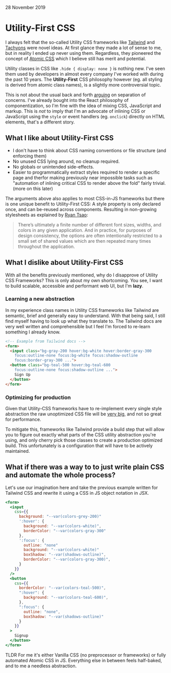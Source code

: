 28 November 2019


# Utility-First CSS

I always felt that the so-called Utility CSS frameworks like
[Tailwind](https://tailwindcss.com/) and [Tachyons](https://tachyons.io/) were novel ideas. At first glance they made a lot of sense to me, but in reality I ended up never using them. Regardless, they pioneered the concept of [Atomic CSS](https://css-tricks.com/lets-define-exactly-atomic-css/) which I believe still has merit and potential.

Utility classes in CSS like `.hide { display: none }` is nothing new. I've seen them used by developers in almost every company I've worked with during the past 10 years. The **Utility-First** CSS philosophy however (eg. all styling is derived from atomic class names), is a slightly more controversial topic.

This is not about the usual back and forth
[arguing](https://news.ycombinator.com/item?id=21553496) on separation of concerns.
I've already bought into the React philosophy of componentization, so I'm fine with
the idea of mixing CSS, JavaScript and markup. This is _not_ to imply that I'm an advocate of inlining CSS or JavaScript using the `style` or event handlers (eg. `onclick`) directly on HTML elements, that's a different story.

## What I like about Utility-First CSS

- I don't have to think about CSS naming conventions or file structure (and enforcing them)
- No unused CSS lying around, no cleanup required.
- No globals or unintended side-effects.
- Easier to programmatically extract styles required to render a specific page and therfor making previously near impossible tasks such as "automation of inlining critical CSS to render above the fold" fairly trivial. (more on this later)

The arguments above also applies to most CSS-in-JS frameworks but there is one unique benefit to Utility-First CSS: A style property is only declared once, and can be-reused across components. Resulting in non-growing stylesheets as explained by [Ryan Tsao](https://ryantsao.com/blog/virtual-css-with-styletron):

> There’s ultimately a finite number of different font sizes, widths, and colors in any given application. And in practice, for purposes of design consistency, the options are often intentionally restricted to a small set of shared values which are then repeated many times throughout the application.

## What I dislike about Utility-First CSS

With all the benefits previously mentioned, why do I disapprove of Utility CSS Frameworks? This is only about my own shortcoming. You see, I want to build scalable, accessible and performant web UI, but I'm **lazy**.

### Learning a new abstraction

In my experience class names in Utility CSS frameworks like Tailwind are semantic, brief and generally easy to understand. With that being said, I still find myself having to look up what they translate to. The Tailwind docs are very well written and comprehensible but I feel I'm forced to re-learn something I already know.

```html
<!-- Example from Tailwind docs -->
<form>
  <input class="bg-gray-200 hover:bg-white hover:border-gray-300
    focus:outline-none focus:bg-white focus:shadow-outline
    focus:border-gray-300 ...">
  <button class="bg-teal-500 hover:bg-teal-600
    focus:outline-none focus:shadow-outline ...">
    Sign Up
  </button>
</form>
```

### Optimizing for production

Given that Utility-CSS frameworks have to re-implement every single style abstraction the raw unoptimized CSS file will be [very big](https://tailwindcss.com/docs/controlling-file-size/), and not so great for performance.

To mitigate this, frameworks like Tailwind provide a build step that will allow you to figure out exactly
what parts of the CSS utility abstraction you're using, and only cherry pick
those classes to create a production optimized build. This unfortunately is a configuration that will have to be actively maintained.


## What if there was a way to to just write plain CSS and automate the whole process?

Let's use our imagination here and take the previous example written for Tailwind CSS and rewrite it using
a CSS in JS object notation in JSX.

```jsx
<form>
  <input
    css={{
      background: "--var(colors-grey-200)"
      ':hover': {
        background: "--var(colors-white)",
        borderColor: "--var(colors-gray-300"
      },
      ':focus': {
        outline: "none"
        background: "--var(colors-white)"
        boxShadow: "--var(shadows-outline)",
        borderColor: "--var(colors-gray-300)",
      }
    }}
  />
  <button
    css={{
      borderColor: "--var(colors-teal-500)",
      ":hover": {
        background: "--var(colors-teal-600)",
      },
      ":focus": {
        outline: "none",
        boxShadow: "--var(shadows-outline)"
      }
    }}
  >
    Signup
  </button>
</form>
```


TLDR For me it's either Vanilla CSS (no preprocessor or frameworks) or fully automated Atomic CSS in JS. Everything else in between feels half-baked, and to me a needless abstraction.

